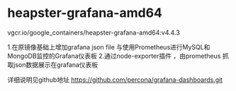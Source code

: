 # heapster-grafana-amd64
vgcr.io/google_containers/heapster-grafana-amd64:v4.4.3

1.在原镜像基础上增加grafana json file 与使用Prometheus进行MySQL和MongoDB监控的Grafana仪表板
2.通过node-exporter插件 ，由prometheus 抓取json数据展示在grafana仪表板

详细说明见github地址
https://github.com/percona/grafana-dashboards.git
